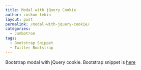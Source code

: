 ```yaml
---
title: Modal with jQuery Cookie
author: coskun tekin
layout: post
permalink: /modal-with-jquery-cookie/
categories:
  - Jumbotron
tags:
  - Bootstrap Snippet
  - Twitter Bootstrap
---
```

Bootstrap modal with jQuery cookie. Bootstrap snippet is [here][1]

 [1]: http://bootsnipp.com/snippets/6g8m
